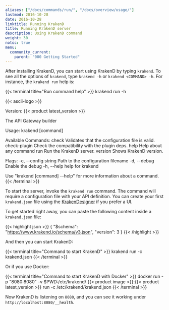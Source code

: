 ```yaml
---
aliases: ["/docs/commands/run/", "/docs/overview/usage/"]
lastmod: 2016-10-28
date: 2016-10-28
linktitle: Running KrakenD
title: Running KrakenD server
description: Using KrakenD command
weight: 30
notoc: true
menu:
  community_current:
    parent: "000 Getting Started"
---
```


After installing KrakenD, you can start using KrakenD by typing `krakend`. To see all the options of `krakend`, type `krakend -h` or `krakend <COMMAND> -h`. For instance, the `krakend run` help is:

{{< terminal title="Run command help" >}}
krakend run -h

{{< ascii-logo >}}

Version: {{< product latest_version >}}

The API Gateway builder

Usage:
  krakend [command]

Available Commands:
  check         Validates that the configuration file is valid.
  check-plugin  Check the compatibility with the plugin deps.
  help          Help about any command
  run           Run the KrakenD server.
  version       Shows KrakenD version.

Flags:
  -c, --config string   Path to the configuration filename
  -d, --debug           Enable the debug
  -h, --help            help for krakend

Use "krakend [command] --help" for more information about a command.
{{< /terminal >}}


To start the server, invoke the `krakend run` command. The command will require a configuration file with your API definition. You can create your first `krakend.json` file using the [KrakenDesigner](https://designer.krakend.io/) if you prefer a UI.

To get started right away, you can paste the following content inside a `krakend.json` file:

{{< highlight json >}}
{
    "$schema": "https://www.krakend.io/schema/v3.json",
    "version": 3
}
{{< /highlight >}}

And then you can start KrakenD:

{{< terminal title="Command to start KrakenD" >}}
krakend run -c krakend.json
{{< /terminal >}}

Or if you use Docker:

{{< terminal title="Command to start KrakenD with Docker" >}}
docker run -p "8080:8080" -v $PWD:/etc/krakend/ {{< product image >}}:{{< product latest_version >}} run -c /etc/krakend/krakend.json
{{< /terminal >}}

Now KrakenD is listening on `8080`, and you can see it working under `http://localhost:8080/__health`.
